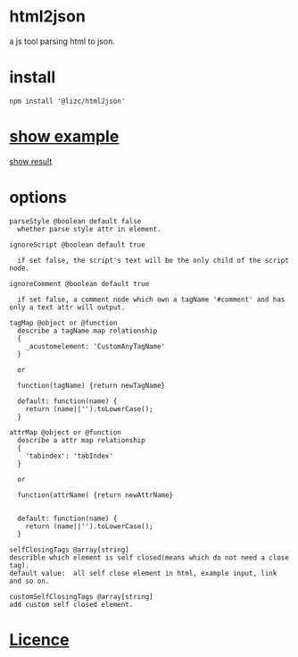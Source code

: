 # html2json
a js tool parsing html to json.


install
=======
```
npm install '@lizc/html2json'
```


[show example](./test.js)
========
  [show result](./test.log.json)


options
=========
```
parseStyle @boolean default false
  whether parse style attr in element.
```

```
ignoreScript @boolean default true

  if set false, the script's text will be the only child of the script node.

```

```
ignoreComment @boolean default true

  if set false, a comment node which own a tagName '#comment' and has only a text attr will output.
```


```
tagMap @object or @function
  describe a tagName map relationship
  {
    _acustomelement: 'CustomAnyTagName'
  }

  or

  function(tagName) {return newTagName}

  default: function(name) {
    return (name||'').toLowerCase();
  }
```


```
attrMap @object or @function  
  describe a attr map relationship
  {
    'tabindex': 'tabIndex'
  }

  or

  function(attrName) {return newAttrName}


  default: function(name) {
    return (name||'').toLowerCase();
  }
```

```
selfClosingTags @array[string]
describle which element is self closed(means which do not need a close tag).
default value:  all self close element in html, example input, link and so on.
```

```
customSelfClosingTags @array[string]
add custom self closed element.
```


[Licence](./LICENSE)
======
